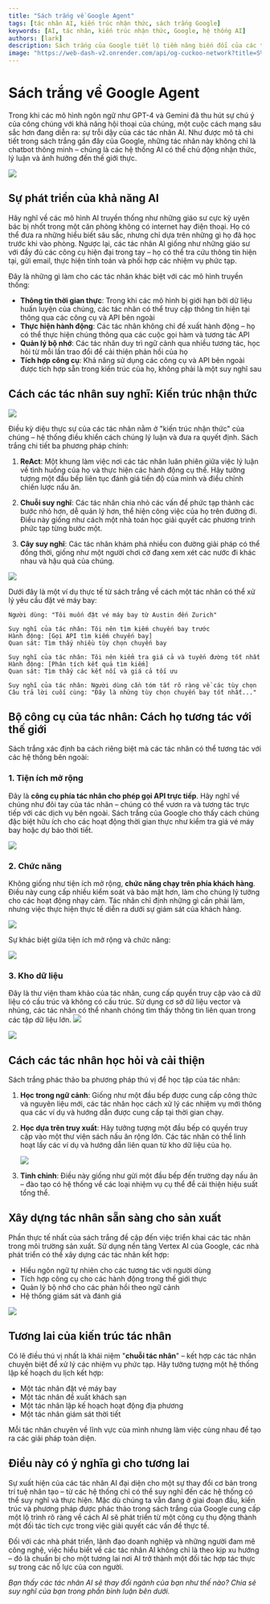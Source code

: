 ```yaml
---
title: "Sách trắng về Google Agent"
tags: [tác nhân AI, kiến trúc nhận thức, sách trắng Google]
keywords: [AI, tác nhân, kiến trúc nhận thức, Google, hệ thống AI]
authors: [lark]
description: Sách trắng của Google tiết lộ tiềm năng biến đổi của các tác nhân AI, thể hiện khả năng nhận thức, lý luận và ảnh hưởng đến thế giới thực của chúng. Khám phá cách các tác nhân này khác biệt với các mô hình AI truyền thống thông qua khả năng truy cập thông tin thời gian thực, thực hiện hành động và tích hợp công cụ.
image: "https://web-dash-v2.onrender.com/api/og-cuckoo-network?title=S%C3%A1ch%20tr%E1%BA%AFng%20v%E1%BB%81%20Google%20Agent"
---
```


# Sách trắng về Google Agent

Trong khi các mô hình ngôn ngữ như GPT-4 và Gemini đã thu hút sự chú ý của công chúng với khả năng hội thoại của chúng, một cuộc cách mạng sâu sắc hơn đang diễn ra: sự trỗi dậy của các tác nhân AI. Như được mô tả chi tiết trong sách trắng gần đây của Google, những tác nhân này không chỉ là chatbot thông minh – chúng là các hệ thống AI có thể chủ động nhận thức, lý luận và ảnh hưởng đến thế giới thực.

![](https://web-dash-v2.onrender.com/api/og-cuckoo-network?title=S%C3%A1ch%20tr%E1%BA%AFng%20v%E1%BB%81%20Google%20Agent)

## Sự phát triển của khả năng AI

Hãy nghĩ về các mô hình AI truyền thống như những giáo sư cực kỳ uyên bác bị nhốt trong một căn phòng không có internet hay điện thoại. Họ có thể đưa ra những hiểu biết sâu sắc, nhưng chỉ dựa trên những gì họ đã học trước khi vào phòng. Ngược lại, các tác nhân AI giống như những giáo sư với đầy đủ các công cụ hiện đại trong tay – họ có thể tra cứu thông tin hiện tại, gửi email, thực hiện tính toán và phối hợp các nhiệm vụ phức tạp.

Đây là những gì làm cho các tác nhân khác biệt với các mô hình truyền thống:

- **Thông tin thời gian thực**: Trong khi các mô hình bị giới hạn bởi dữ liệu huấn luyện của chúng, các tác nhân có thể truy cập thông tin hiện tại thông qua các công cụ và API bên ngoài
- **Thực hiện hành động**: Các tác nhân không chỉ đề xuất hành động – họ có thể thực hiện chúng thông qua các cuộc gọi hàm và tương tác API
- **Quản lý bộ nhớ**: Các tác nhân duy trì ngữ cảnh qua nhiều tương tác, học hỏi từ mỗi lần trao đổi để cải thiện phản hồi của họ
- **Tích hợp công cụ**: Khả năng sử dụng các công cụ và API bên ngoài được tích hợp sẵn trong kiến trúc của họ, không phải là một suy nghĩ sau

## Cách các tác nhân suy nghĩ: Kiến trúc nhận thức

![](https://cuckoo-network.b-cdn.net/google-agent-1-arch.webp)

Điều kỳ diệu thực sự của các tác nhân nằm ở "kiến trúc nhận thức" của chúng – hệ thống điều khiển cách chúng lý luận và đưa ra quyết định. Sách trắng chi tiết ba phương pháp chính:

1. **ReAct**: Một khung làm việc nơi các tác nhân luân phiên giữa việc lý luận về tình huống của họ và thực hiện các hành động cụ thể. Hãy tưởng tượng một đầu bếp liên tục đánh giá tiến độ của mình và điều chỉnh chiến lược nấu ăn.

2. **Chuỗi suy nghĩ**: Các tác nhân chia nhỏ các vấn đề phức tạp thành các bước nhỏ hơn, dễ quản lý hơn, thể hiện công việc của họ trên đường đi. Điều này giống như cách một nhà toán học giải quyết các phương trình phức tạp từng bước một.

3. **Cây suy nghĩ**: Các tác nhân khám phá nhiều con đường giải pháp có thể đồng thời, giống như một người chơi cờ đang xem xét các nước đi khác nhau và hậu quả của chúng.

![](https://cuckoo-network.b-cdn.net/google-agent-2-reasoning-in-the-orchestration-layer.webp)

Dưới đây là một ví dụ thực tế từ sách trắng về cách một tác nhân có thể xử lý yêu cầu đặt vé máy bay:

```
Người dùng: "Tôi muốn đặt vé máy bay từ Austin đến Zurich"

Suy nghĩ của tác nhân: Tôi nên tìm kiếm chuyến bay trước
Hành động: [Gọi API tìm kiếm chuyến bay]
Quan sát: Tìm thấy nhiều tùy chọn chuyến bay

Suy nghĩ của tác nhân: Tôi nên kiểm tra giá cả và tuyến đường tốt nhất
Hành động: [Phân tích kết quả tìm kiếm]
Quan sát: Tìm thấy các kết nối và giá cả tối ưu

Suy nghĩ của tác nhân: Người dùng cần tóm tắt rõ ràng về các tùy chọn
Câu trả lời cuối cùng: "Đây là những tùy chọn chuyến bay tốt nhất..."
```

## Bộ công cụ của tác nhân: Cách họ tương tác với thế giới

Sách trắng xác định ba cách riêng biệt mà các tác nhân có thể tương tác với các hệ thống bên ngoài:

### 1. Tiện ích mở rộng

Đây là **công cụ phía tác nhân cho phép gọi API trực tiếp**. Hãy nghĩ về chúng như đôi tay của tác nhân – chúng có thể vươn ra và tương tác trực tiếp với các dịch vụ bên ngoài. Sách trắng của Google cho thấy cách chúng đặc biệt hữu ích cho các hoạt động thời gian thực như kiểm tra giá vé máy bay hoặc dự báo thời tiết.

![](https://cuckoo-network.b-cdn.net/google-agent-3-extension.webp)

### 2. Chức năng
Không giống như tiện ích mở rộng, **chức năng chạy trên phía khách hàng**. Điều này cung cấp nhiều kiểm soát và bảo mật hơn, làm cho chúng lý tưởng cho các hoạt động nhạy cảm. Tác nhân chỉ định những gì cần phải làm, nhưng việc thực hiện thực tế diễn ra dưới sự giám sát của khách hàng.

![](https://cuckoo-network.b-cdn.net/google-agent-8-function.webp)

Sự khác biệt giữa tiện ích mở rộng và chức năng:

![](https://cuckoo-network.b-cdn.net/google-agent-9-diff-extensions-functions.webp)

### 3. Kho dữ liệu

Đây là thư viện tham khảo của tác nhân, cung cấp quyền truy cập vào cả dữ liệu có cấu trúc và không có cấu trúc. Sử dụng cơ sở dữ liệu vector và nhúng, các tác nhân có thể nhanh chóng tìm thấy thông tin liên quan trong các tập dữ liệu lớn.
![](https://cuckoo-network.b-cdn.net/google-agent-4-data-store.webp)

![](https://cuckoo-network.b-cdn.net/google-agent-5-data-store-details.webp)

## Cách các tác nhân học hỏi và cải thiện

Sách trắng phác thảo ba phương pháp thú vị để học tập của tác nhân:

1. **Học trong ngữ cảnh**: Giống như một đầu bếp được cung cấp công thức và nguyên liệu mới, các tác nhân học cách xử lý các nhiệm vụ mới thông qua các ví dụ và hướng dẫn được cung cấp tại thời gian chạy.

2. **Học dựa trên truy xuất**: Hãy tưởng tượng một đầu bếp có quyền truy cập vào một thư viện sách nấu ăn rộng lớn. Các tác nhân có thể linh hoạt lấy các ví dụ và hướng dẫn liên quan từ kho dữ liệu của họ.

   ![](https://cuckoo-network.b-cdn.net/google-agent-6-rag-workflow.webp)

3. **Tinh chỉnh**: Điều này giống như gửi một đầu bếp đến trường dạy nấu ăn – đào tạo có hệ thống về các loại nhiệm vụ cụ thể để cải thiện hiệu suất tổng thể.

## Xây dựng tác nhân sẵn sàng cho sản xuất

Phần thực tế nhất của sách trắng đề cập đến việc triển khai các tác nhân trong môi trường sản xuất. Sử dụng nền tảng Vertex AI của Google, các nhà phát triển có thể xây dựng các tác nhân kết hợp:

- Hiểu ngôn ngữ tự nhiên cho các tương tác với người dùng
- Tích hợp công cụ cho các hành động trong thế giới thực
- Quản lý bộ nhớ cho các phản hồi theo ngữ cảnh
- Hệ thống giám sát và đánh giá

![](https://cuckoo-network.b-cdn.net/google-agent-7-e2e-built-with-vertex.webp)

## Tương lai của kiến trúc tác nhân

Có lẽ điều thú vị nhất là khái niệm "**chuỗi tác nhân**" – kết hợp các tác nhân chuyên biệt để xử lý các nhiệm vụ phức tạp. Hãy tưởng tượng một hệ thống lập kế hoạch du lịch kết hợp:

- Một tác nhân đặt vé máy bay
- Một tác nhân đề xuất khách sạn
- Một tác nhân lập kế hoạch hoạt động địa phương
- Một tác nhân giám sát thời tiết

Mỗi tác nhân chuyên về lĩnh vực của mình nhưng làm việc cùng nhau để tạo ra các giải pháp toàn diện.

## Điều này có ý nghĩa gì cho tương lai

Sự xuất hiện của các tác nhân AI đại diện cho một sự thay đổi cơ bản trong trí tuệ nhân tạo – từ các hệ thống chỉ có thể suy nghĩ đến các hệ thống có thể suy nghĩ và thực hiện. Mặc dù chúng ta vẫn đang ở giai đoạn đầu, kiến trúc và phương pháp được phác thảo trong sách trắng của Google cung cấp một lộ trình rõ ràng về cách AI sẽ phát triển từ một công cụ thụ động thành một đối tác tích cực trong việc giải quyết các vấn đề thực tế.

Đối với các nhà phát triển, lãnh đạo doanh nghiệp và những người đam mê công nghệ, việc hiểu biết về các tác nhân AI không chỉ là theo kịp xu hướng – đó là chuẩn bị cho một tương lai nơi AI trở thành một đối tác hợp tác thực sự trong các nỗ lực của con người.

*Bạn thấy các tác nhân AI sẽ thay đổi ngành của bạn như thế nào? Chia sẻ suy nghĩ của bạn trong phần bình luận bên dưới.*